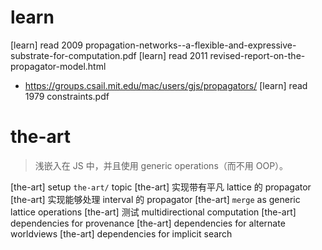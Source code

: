 # learn

[learn] read 2009 propagation-networks--a-flexible-and-expressive-substrate-for-computation.pdf
[learn] read 2011 revised-report-on-the-propagator-model.html
- https://groups.csail.mit.edu/mac/users/gjs/propagators/
[learn] read 1979 constraints.pdf

# the-art

> 浅嵌入在 JS 中，并且使用 generic operations（而不用 OOP）。

[the-art] setup `the-art/` topic
[the-art] 实现带有平凡 lattice 的 propagator
[the-art] 实现能够处理 interval 的 propagator
[the-art] `merge` as generic lattice operations
[the-art] 测试 multidirectional computation
[the-art] dependencies for provenance
[the-art] dependencies for alternate worldviews
[the-art] dependencies for implicit search
